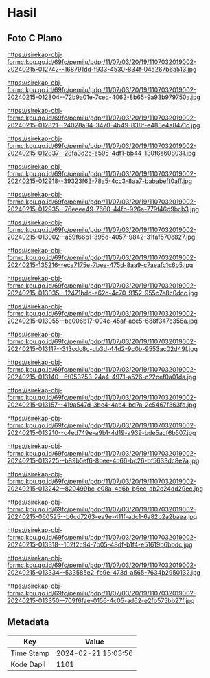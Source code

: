 # Hasil

## Foto C Plano

https://sirekap-obj-formc.kpu.go.id/69fc/pemilu/pdpr/11/07/03/20/19/1107032019002-20240215-012742--168791dd-f933-4530-834f-04a267b6a513.jpg

https://sirekap-obj-formc.kpu.go.id/69fc/pemilu/pdpr/11/07/03/20/19/1107032019002-20240215-012804--72b9a01e-7ced-4062-8b65-9a93b979750a.jpg

https://sirekap-obj-formc.kpu.go.id/69fc/pemilu/pdpr/11/07/03/20/19/1107032019002-20240215-012821--24028a84-3470-4b49-838f-e483e4a8471c.jpg

https://sirekap-obj-formc.kpu.go.id/69fc/pemilu/pdpr/11/07/03/20/19/1107032019002-20240215-012837--28fa3d2c-e595-4df1-bb44-130f6a608031.jpg

https://sirekap-obj-formc.kpu.go.id/69fc/pemilu/pdpr/11/07/03/20/19/1107032019002-20240215-012918--39323f63-78a5-4cc3-8aa7-bababeff0aff.jpg

https://sirekap-obj-formc.kpu.go.id/69fc/pemilu/pdpr/11/07/03/20/19/1107032019002-20240215-012935--76eeee49-7660-44fb-926a-779f46d9bcb3.jpg

https://sirekap-obj-formc.kpu.go.id/69fc/pemilu/pdpr/11/07/03/20/19/1107032019002-20240215-013002--a59f66b1-395d-4057-9842-31faf570c827.jpg

https://sirekap-obj-formc.kpu.go.id/69fc/pemilu/pdpr/11/07/03/20/19/1107032019002-20240215-135216--eca7175e-7bee-475d-8aa9-c7aeafc1c6b5.jpg

https://sirekap-obj-formc.kpu.go.id/69fc/pemilu/pdpr/11/07/03/20/19/1107032019002-20240215-013035--12471bdd-e62c-4c70-9152-955c7e8c0dcc.jpg

https://sirekap-obj-formc.kpu.go.id/69fc/pemilu/pdpr/11/07/03/20/19/1107032019002-20240215-013055--be006b17-094c-45af-ace5-688f347c356a.jpg

https://sirekap-obj-formc.kpu.go.id/69fc/pemilu/pdpr/11/07/03/20/19/1107032019002-20240215-013117--313cdc8c-db3d-44d2-9c0b-9553ac02d49f.jpg

https://sirekap-obj-formc.kpu.go.id/69fc/pemilu/pdpr/11/07/03/20/19/1107032019002-20240215-013140--6f053253-24a4-4971-a526-c22cef0a01da.jpg

https://sirekap-obj-formc.kpu.go.id/69fc/pemilu/pdpr/11/07/03/20/19/1107032019002-20240215-013157--419a547d-3be4-4ab4-bd7a-2c5467f363fd.jpg

https://sirekap-obj-formc.kpu.go.id/69fc/pemilu/pdpr/11/07/03/20/19/1107032019002-20240215-013210--c4ed749e-a9b1-4d19-a939-bde5acf6b507.jpg

https://sirekap-obj-formc.kpu.go.id/69fc/pemilu/pdpr/11/07/03/20/19/1107032019002-20240215-013225--b89b5ef6-8bee-4c66-bc26-bf5633dc8e7a.jpg

https://sirekap-obj-formc.kpu.go.id/69fc/pemilu/pdpr/11/07/03/20/19/1107032019002-20240215-013242--820499bc-e08a-4d6b-b6ec-ab2c24dd29ec.jpg

https://sirekap-obj-formc.kpu.go.id/69fc/pemilu/pdpr/11/07/03/20/19/1107032019002-20240215-060525--b6cd7263-ea9e-411f-adc1-6a82b2a2baea.jpg

https://sirekap-obj-formc.kpu.go.id/69fc/pemilu/pdpr/11/07/03/20/19/1107032019002-20240215-013318--162f2c94-7b05-48df-b1f4-e51619b6bbdc.jpg

https://sirekap-obj-formc.kpu.go.id/69fc/pemilu/pdpr/11/07/03/20/19/1107032019002-20240215-013334--533585e2-fb9e-473d-a565-7634b2950132.jpg

https://sirekap-obj-formc.kpu.go.id/69fc/pemilu/pdpr/11/07/03/20/19/1107032019002-20240215-013350--709f6fae-0156-4c05-ad62-e2fb575bb27f.jpg


## Metadata

| Key        | Value               |
| ---------- | ------------------- |
| Time Stamp | 2024-02-21 15:03:56 |
| Kode Dapil | 1101                |



